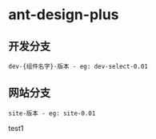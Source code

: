 # ant-design-plus

## 开发分支

`dev-{组件名字}-版本 - eg: dev-select-0.01`

## 网站分支

`site-版本 - eg: site-0.01`

test1

